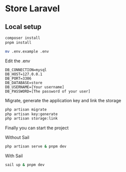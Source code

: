 # Store Laravel

## Local setup

```bash
composer install
pnpm install

mv .env.example .env
```

Edit the .env

```dosini
DB_CONNECTION=mysql
DB_HOST=127.0.0.1
DB_PORT=3306
DB_DATABASE=store
DB_USERNAME=[Your username]
DB_PASSWORD=[The password of your user]
```

Migrate, generate the application key and link the storage

```bash
php artisan migrate
php artisan key:generate
php artisan storage:link
```

Finally you can start the project

Without Sail

```bash
php artisan serve & pnpm dev
```

With Sail

```bash
sail up & pnpm dev
```
